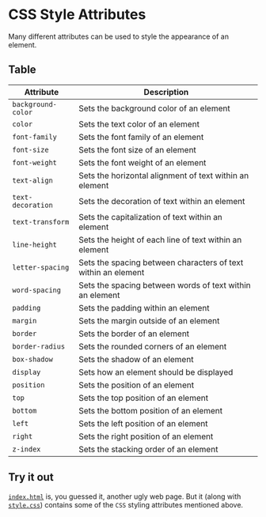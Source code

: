 # CSS Style Attributes

Many different attributes can be used to style the appearance of an element.

## Table

| Attribute          | Description                                                   |
| ------------------ | ------------------------------------------------------------- |
| `background-color` | Sets the background color of an element                       |
| `color`            | Sets the text color of an element                             |
| `font-family`      | Sets the font family of an element                            |
| `font-size`        | Sets the font size of an element                              |
| `font-weight`      | Sets the font weight of an element                            |
| `text-align`       | Sets the horizontal alignment of text within an element       |
| `text-decoration`  | Sets the decoration of text within an element                 |
| `text-transform`   | Sets the capitalization of text within an element             |
| `line-height`      | Sets the height of each line of text within an element        |
| `letter-spacing`   | Sets the spacing between characters of text within an element |
| `word-spacing`     | Sets the spacing between words of text within an element      |
| `padding`          | Sets the padding within an element                            |
| `margin`           | Sets the margin outside of an element                         |
| `border`           | Sets the border of an element                                 |
| `border-radius`    | Sets the rounded corners of an element                        |
| `box-shadow`       | Sets the shadow of an element                                 |
| `display`          | Sets how an element should be displayed                       |
| `position`         | Sets the position of an element                               |
| `top`              | Sets the top position of an element                           |
| `bottom`           | Sets the bottom position of an element                        |
| `left`             | Sets the left position of an element                          |
| `right`            | Sets the right position of an element                         |
| `z-index`          | Sets the stacking order of an element                         |

## Try it out

[`index.html`](./index.html) is, you guessed it, another ugly web page.
But it (along with [`style.css`](./style.css)) contains some of the `CSS` styling attributes mentioned above.

